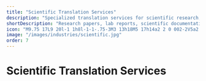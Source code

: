 ```yaml
---
title: "Scientific Translation Services"
description: "Specialized translation services for scientific research, papers, and documentation, ensuring precise communication across language barriers."
shortDescription: "Research papers, lab reports, scientific documentation"
icon: "M9.75 17L9 20l-1 1h8l-1-1-.75-3M3 13h18M5 17h14a2 2 0 002-2V5a2 2 0 00-2-2H5a2 2 0 00-2 2v10a2 2 0 002 2z"
image: "/images/industries/scientific.jpg"
order: 7
---
```


# Scientific Translation Services

<!-- Content placeholder for Scientific Translation Services -->